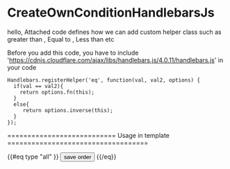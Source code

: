 # CreateOwnConditionHandlebarsJs
hello, Attached code defines how we can add custom helper class such as greater than , Equal to , Less than etc

Before you add this code, you have to include 'https://cdnjs.cloudflare.com/ajax/libs/handlebars.js/4.0.11/handlebars.js' in your code

```
Handlebars.registerHelper('eq', function(val, val2, options) {
  if(val == val2){
    return options.fn(this);
  }
  else{
	 return options.inverse(this);
  }
});
```
=========================== Usage in template ===================================

{{#eq type "all" }}
<button class="orderer" data-target="sortableAnswers_{{type}}">save order</button>
{{/eq}}
